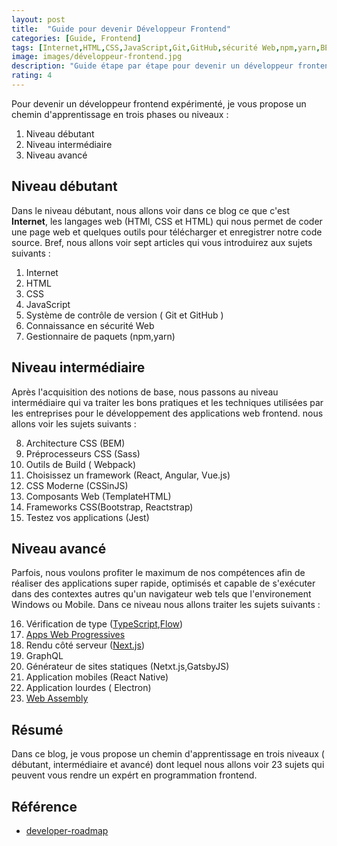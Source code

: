 ```yaml
---
layout: post
title:  "Guide pour devenir Développeur Frontend"
categories: [Guide, Frontend]
tags: [Internet,HTML,CSS,JavaScript,Git,GitHub,sécurité Web,npm,yarn,BEM,Sass,Webpack,React,Angular, Vue.js,CSSinJS,TemplateHTML,Bootstrap,Reactstrap,Jest,TypeScript,Flow,Next.js,GraphQL,Electron]
image: images/développeur-frontend.jpg
description: "Guide étape par étape pour devenir un développeur frontend moderne"
rating: 4
---
```


Pour devenir un développeur frontend expérimenté, je vous propose un chemin d'apprentissage en trois phases ou niveaux :

1. Niveau débutant 
2. Niveau intermédiaire
3. Niveau avancé

<!-- end introduction -->

## Niveau débutant 

Dans le niveau débutant, nous allons voir dans ce blog ce que c'est **Internet**, les langages web (HTMl, CSS et HTML) qui nous permet de coder une page web et quelques outils pour télécharger et enregistrer notre code source. Bref, nous allons voir sept articles qui vous introduirez aux sujets suivants :

1. Internet
2. HTML
3. CSS
4. JavaScript
5. Système de contrôle de version ( Git et GitHub )
6. Connaissance en sécurité Web
7. Gestionnaire de paquets (npm,yarn)

## Niveau intermédiaire  

Après l'acquisition des notions de base, nous passons au niveau intermédiaire qui va traiter les bons pratiques et les techniques utilisées par les entreprises pour le développement des applications web frontend. nous allons voir les sujets suivants : 

8. Architecture CSS (BEM)
9.  Préprocesseurs CSS (Sass)
10. Outils de Build ( Webpack)
11. Choisissez un framework (React, Angular, Vue.js)
12. CSS Moderne (CSSinJS)
13. Composants Web (TemplateHTML)
14. Frameworks CSS(Bootstrap, Reactstrap)
15. Testez vos applications (Jest)

## Niveau avancé

Parfois, nous voulons profiter le maximum de nos compétences afin de réaliser des applications super rapide, optimisés et capable de s'exécuter dans des contextes autres qu'un navigateur web tels que l'environement Windows ou Mobile. Dans ce niveau nous allons traiter les sujets suivants :

16. Vérification de type ([TypeScript](https://www.typescriptlang.org/),[Flow](https://flow.org/))
17. [Apps Web Progressives](https://fr.wikipedia.org/wiki/Progressive_web_app)
18. Rendu côté serveur ([Next.js](https://nextjs.org/))
19. GraphQL
20. Générateur de sites statiques (Netxt.js,GatsbyJS)
21. Application mobiles (React Native)
22. Application lourdes ( Electron)
23. [Web Assembly](https://fr.wikipedia.org/wiki/WebAssembly)

## Résumé

Dans ce blog, je vous propose un chemin d'apprentissage en trois niveaux ( débutant, intermédiaire et avancé) dont lequel nous allons voir 23 sujets qui peuvent vous rendre un expért en programmation frontend.

## Référence

- <a href="https://github.com/kamranahmedse/developer-roadmap" target="_blank" >developer-roadmap</a>

